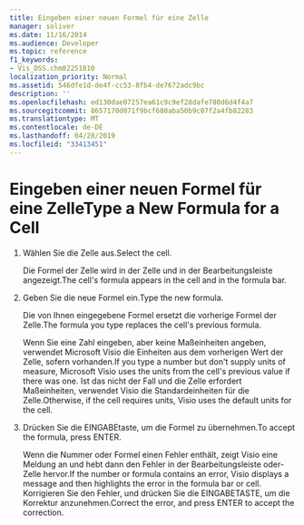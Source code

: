 ```yaml
---
title: Eingeben einer neuen Formel für eine Zelle
manager: soliver
ms.date: 11/16/2014
ms.audience: Developer
ms.topic: reference
f1_keywords:
- Vis_DSS.chm82251810
localization_priority: Normal
ms.assetid: 546dfe1d-de4f-cc53-8fb4-de7672adc9bc
description: ''
ms.openlocfilehash: ed130dae07257ea61c9c9ef28dafe780d6d4f4a7
ms.sourcegitcommit: 8657170d071f9bcf680aba50b9c07f2a4fb82283
ms.translationtype: MT
ms.contentlocale: de-DE
ms.lasthandoff: 04/28/2019
ms.locfileid: "33413451"
---
```

# <a name="type-a-new-formula-for-a-cell"></a><span data-ttu-id="9a624-102">Eingeben einer neuen Formel für eine Zelle</span><span class="sxs-lookup"><span data-stu-id="9a624-102">Type a New Formula for a Cell</span></span>

1. <span data-ttu-id="9a624-103">Wählen Sie die Zelle aus.</span><span class="sxs-lookup"><span data-stu-id="9a624-103">Select the cell.</span></span>
    
    <span data-ttu-id="9a624-104">Die Formel der Zelle wird in der Zelle und in der Bearbeitungsleiste angezeigt.</span><span class="sxs-lookup"><span data-stu-id="9a624-104">The cell's formula appears in the cell and in the formula bar.</span></span>
    
2. <span data-ttu-id="9a624-105">Geben Sie die neue Formel ein.</span><span class="sxs-lookup"><span data-stu-id="9a624-105">Type the new formula.</span></span>
    
    <span data-ttu-id="9a624-106">Die von Ihnen eingegebene Formel ersetzt die vorherige Formel der Zelle.</span><span class="sxs-lookup"><span data-stu-id="9a624-106">The formula you type replaces the cell's previous formula.</span></span>
    
    <span data-ttu-id="9a624-107">Wenn Sie eine Zahl eingeben, aber keine Maßeinheiten angeben, verwendet Microsoft Visio die Einheiten aus dem vorherigen Wert der Zelle, sofern vorhanden.</span><span class="sxs-lookup"><span data-stu-id="9a624-107">If you type a number but don't supply units of measure, Microsoft Visio uses the units from the cell's previous value if there was one.</span></span> <span data-ttu-id="9a624-108">Ist das nicht der Fall und die Zelle erfordert Maßeinheiten, verwendet Visio die Standardeinheiten für die Zelle.</span><span class="sxs-lookup"><span data-stu-id="9a624-108">Otherwise, if the cell requires units, Visio uses the default units for the cell.</span></span>
    
3. <span data-ttu-id="9a624-109">Drücken Sie die EINGABEtaste, um die Formel zu übernehmen.</span><span class="sxs-lookup"><span data-stu-id="9a624-109">To accept the formula, press ENTER.</span></span>
    
    <span data-ttu-id="9a624-110">Wenn die Nummer oder Formel einen Fehler enthält, zeigt Visio eine Meldung an und hebt dann den Fehler in der Bearbeitungsleiste oder-Zelle hervor.</span><span class="sxs-lookup"><span data-stu-id="9a624-110">If the number or formula contains an error, Visio displays a message and then highlights the error in the formula bar or cell.</span></span> <span data-ttu-id="9a624-111">Korrigieren Sie den Fehler, und drücken Sie die EINGABETASTE, um die Korrektur anzunehmen.</span><span class="sxs-lookup"><span data-stu-id="9a624-111">Correct the error, and press ENTER to accept the correction.</span></span>
    


